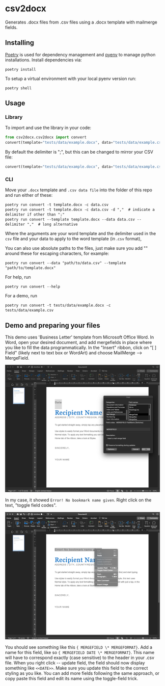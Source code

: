 # csv2docx

Generates .docx files from .csv files using a .docx template with mailmerge fields.

## Installing

[Poetry](https://python-poetry.org/) is used for dependency management and
[pyenv](https://github.com/pyenv/pyenv) to manage python installations. Install dependencies via:

    poetry install

To setup a virtual environment with your local pyenv version run:

    poetry shell
    
## Usage

### Library

To import and use the library in your code:

```python
from csv2docx.csv2docx import convert
convert(template="tests/data/example.docx", data="tests/data/example.csv")
```
By default the delimiter is ";", but this can be changed to mirror your CSV file:

```python
convert(template="tests/data/example.docx", data="tests/data/example.csv", delimiter=",")
```

### CLI

Move your `.docx` template and `.csv data file` into the folder of this repo and run either of these:

    poetry run convert -t template.docx -c data.csv
    poetry run convert -t template.docx -c data.csv -d ","  # indicate a delimiter if other than ";"
    poetry run convert --template template.docx --data data.csv --delimiter ","  # long alternative

Where the arguments are your word template and the delimiter used in the `csv` file and your data to apply to the word template (in .`csv` format),

You can also use absolute paths to the files, just make sure you add "" around these for escaping characters, for example:

    poetry run convert --data "path/to/data.csv" --template "path/to/template.docx"

For help, run

    poetry run convert --help

For a demo, run

    poetry run convert -t tests/data/example.docx -c tests/data/example.csv
    
## Demo and preparing your files
This demo uses 'Business Letter' template from Microsoft Office Word. In Word, open your desired document, and add mergefields in place where you like to fill the data programmatically. In the "Insert" ribbon, click on "[ ] Field" (likely next to text box or WordArt) and choose MailMerge --> MergeField.

![Insert Field, Mailmerge, Mergefield](images/1_add_field.png)

In my case, it showed `Error! No bookmark name given`. Right click on the text, "toggle field codes".

![Rightcick, toggle field to show the fieldcode](images/2_toggle_field.png)

You should see something like this `{ MERGEFIELD \* MERGEFORMAT}`. Add a name for this field, like so `{ MERGEFIELD DATE \* MERGEFORMAT}`. This name will have to correspond exactly (case sensitive) to the header in your .csv file. When you right click -- update field, the field should now display something like `<<DATE>>`. Make sure you update this field to the correct styling as you like. You can add more fields following the same approach, or copy paste this field and edit its name using the toggle-field trick.
